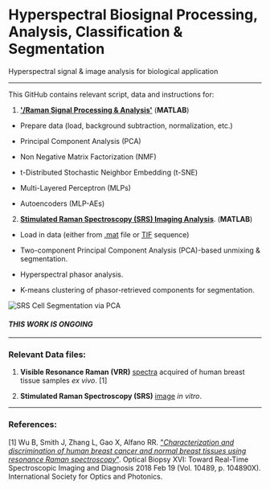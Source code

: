 # Hyperspectral Biosignal Processing, Analysis, Classification & Segmentation
Hyperspectral signal & image analysis for biological application

--------------------------------------------------------------

This GitHub contains relevant script, data and instructions for:
1. [**'/Raman Signal Processing & Analysis'**](https://github.com/jasontsmith2718/Hyperspectral-Biosignal-Processing-Analysis-Classification-Segmentation/tree/master/Raman%20Signal%20Processing%20%26%20Analysis) (**MATLAB**)

  * Prepare data (load, background subtraction, normalization, etc.)
  
  * Principal Component Analysis (PCA)
  
  * Non Negative Matrix Factorization (NMF)
  
  * t-Distributed Stochastic Neighbor Embedding (t-SNE)
  
  * Multi-Layered Perceptron (MLPs)
  
  * Autoencoders (MLP-AEs)

2. [**Stimulated Raman Spectroscopy (SRS) Imaging Analysis**](https://github.com/jasontsmith2718/Hyperspectral-Biosignal-Processing-Analysis-Classification-Segmentation/tree/master/SRS%20Image%20Processing%20%26%20Analysis). (**MATLAB**)

  * Load in data (either from [.mat](https://drive.google.com/open?id=1iK1yR8uKoaBwu6BHpe3jn5ZyZM3ea280) file or [TIF](https://github.com/jasontsmith2718/Hyperspectral-Biosignal-Processing-Analysis-Classification-Segmentation/blob/master/SRS%20Image%20Processing%20%26%20Analysis/tiffStack_MCF10A-SRS.zip) sequence)
  
  * Two-component Principal Component Analysis (PCA)-based unmixing & segmentation.
  
  * Hyperspectral phasor analysis.
  
  * K-means clustering of phasor-retrieved components for segmentation.
  
  ![SRS Cell Segmentation via PCA](https://imgur.com/fgU7cON)
  
#### _**THIS WORK IS ONGOING**_

--------------------------------------------------------------

### Relevant Data files:

1. **Visible Resonance Raman (VRR)** [spectra](https://github.com/jasontsmith2718/Hyperspectral-Biosignal-Processing-Analysis-Classification-Segmentation/blob/master/Raman%20Signal%20Processing%20%26%20Analysis/VRRdata_breastExVivo.mat) acquired of human breast tissue samples _ex vivo_. [1]

2. **Stimulated Raman Spectroscopy (SRS)** [image](https://drive.google.com/open?id=1iK1yR8uKoaBwu6BHpe3jn5ZyZM3ea280) _in vitro_.

--------------------------------------------------------------

### References:

[1] Wu B, Smith J, Zhang L, Gao X, Alfano RR. ["_Characterization and discrimination of human breast cancer and normal breast tissues using resonance Raman spectroscopy_"](https://www.spiedigitallibrary.org/conference-proceedings-of-spie/10489/104890X/Characterization-and-discrimination-of-human-breast-cancer-and-normal-breast/10.1117/12.2288094.full?sessionGUID=d883c9d9-02bc-9993-ced2-68bead49a285&webSyncID=0ce46e9e-6ec7-a49d-ab6a-0cbad059329a&sessionGUID=d883c9d9-02bc-9993-ced2-68bead49a285&SSO=1). Optical Biopsy XVI: Toward Real-Time Spectroscopic Imaging and Diagnosis 2018 Feb 19 (Vol. 10489, p. 104890X). International Society for Optics and Photonics.
